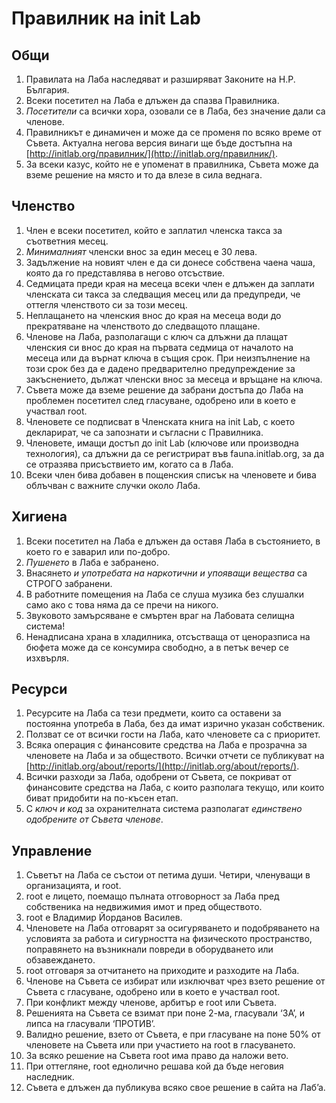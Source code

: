 # Правилник на init Lab

## Общи

1. Правилата на Лаба наследяват и разширяват Законите на Н.Р. България.
2. Всеки посетител на Лаба е длъжен да спазва Правилника.
3. *Посетители* са всички хора, озовали се в Лаба, без значение дали са членове.
4. Правилникът е динамичен и може да се променя по всяко време от
   Съвета. Актуална негова версия винаги ще бъде достъпна на
   [http://initlab.org/правилник/](http://initlab.org/правилник/).
5. За всеки казус, който не е упоменат в правилника, Съвета може да вземе
   решение на място и то да влезе в сила веднага.

## Членство

1. Член е всеки посетител, който е заплатил членска такса за съответния месец.
2. *Минималният* членски внос за един месец е 30 лева.
3. Задължение на новият член е да си донесе собствена чаена чаша, която да го
   представлява в негово отсъствие.
4. Седмицата преди края на месеца всеки член е длъжен да заплати членската си
   такса за следващия месец или да предупреди, че оттегля членството си за този
   месец.
5. Неплащането на членския внос до края на месеца води до прекратяване на
   членството до следващото плащане.
6. Членове на Лаба, разполагащи с ключ са длъжни да плащат членския си внос до
   края на първата седмица от началото на месеца или да върнат ключа в същия
   срок. При неизпълнение на този срок без да е дадено предварително
   предупреждение за закъснението, дължат членски внос за месеца и връщане на
   ключа.
7. Съвета може да вземе решение да забрани достъпа до Лаба на проблемен
   посетител след гласуване, одобрено или в което е участвал root.
8. Членовете се подписват в Членската книга на init Lab, с което декларират, че
   са запознати и съгласни с Правилника.
9. Членовете, имащи достъп до init Lab (ключове или производна технология), са
   длъжни да се регистрират във fauna.initlab.org, за да се отразява
   присъствието им, когато са в Лаба.
10. Всеки член бива добавен в пощенския списък на членовете и бива облъчван с
    важните случки около Лаба.

## Хигиена

1. Всеки посетител на Лаба е длъжен да оставя Лаба в състоянието, в което го е
   заварил или по-добро.
2. *Пушенето* в Лаба е забранено.
3. Внасянето *и употребата на наркотични и упояващи вещества* са СТРОГО
   забранени.
4. В работните помещения на Лаба се слуша музика без слушалки само ако с това
   няма да се пречи на никого.
5. Звуковото замърсяване е смъртен враг на Лабовата селищна система!
6. Ненадписана храна в хладилника, отсъстваща от ценоразписа на бюфета може да
   се консумира свободно, а в петък вечер се изхвърля.

## Ресурси

1. Ресурсите на Лаба са тези предмети, които са оставени за постоянна употреба в
   Лаба, без да имат изрично указан собственик.
2. Ползват се от всички гости на Лаба, като членовете са с приоритет.
3. Всяка операция с финансовите средства на Лаба е прозрачна за членовете на
   Лабa и за обществото. Всички отчети се публикуват на
   [http://initlab.org/about/reports/](http://initlab.org/about/reports/).
4. Всички разходи за Лаба, одобрени от Съвета, се покриват от финансовите
   средства на Лаба, с които разполага текущо, или които биват придобити на
   по-късен етап.
5. С *ключ и код* за охранителната система разполагат *единствено одобрените от
   Съвета членове*.

## Управление

1. Съветът на Лаба се състои от петима души. Четири, членуващи в организацията,
   и root.
2. root е лицето, поемащо пълната отговорност за Лаба пред собственика на
   недвижимия имот и пред обществото.
3. root е Владимир Йорданов Василев.
4. Членовете на Лаба отговарят за осигуряването и подобряването на условията за
   работа и сигурността на физическото пространство, поправянето на възникнали
   повреди в оборудването или обзавеждането.
5. root отговаря за отчитането на приходите и разходите на Лаба.
6. Членове на Съвета се избират или изключват чрез взето решение от Съвета с
   гласуване, одобрено или в което е участвал root.
7. При конфликт между членове, арбитър е root или Съвета.
8. Решенията на Съвета се взимат при поне 2-ма, гласували ‘ЗА’, и липса на
   гласували ‘ПРОТИВ’.
9. Валидно решение, взето от Съвета, е при гласуване на поне 50% от членовете на
   Съвета или при участието на root в гласуването.
10. За всяко решение на Съвета root има право да наложи вето.
11. При оттегляне, root еднолично решава кой да бъде неговия наследник.
12. Съвета е длъжен да публикува всяко свое решение в сайта на Лаб’а.
